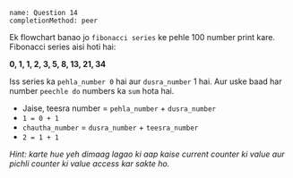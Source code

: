 ```ngMeta
name: Question 14
completionMethod: peer
```

Ek flowchart banao jo `fibonacci series` ke pehle 100 number print kare. Fibonacci series aisi hoti hai:

**0, 1, 1, 2, 3, 5, 8, 13, 21, 34**

Iss series ka `pehla_number 0` hai aur `dusra_number` 1 hai. Aur uske baad har number `peechle do` numbers ka `sum` hota hai.

- Jaise, teesra number = `pehla_number` + `dusra_number`
- `1 = 0 + 1`
- `chautha_number` = `dusra_number` + `teesra_number`
- `2 = 1 + 1`

*Hint: karte hue yeh dimaag lagao ki aap kaise current counter ki value aur pichli counter ki value access kar sakte ho.*